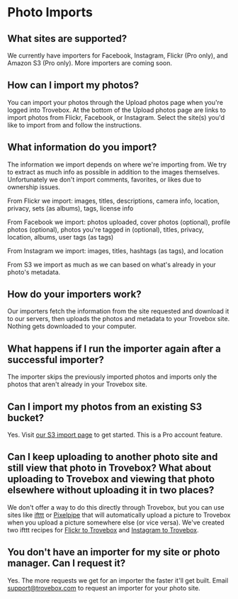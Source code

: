 Photo Imports
====================

## What sites are supported?
We currently have importers for Facebook, Instagram, Flickr (Pro only), and Amazon S3 (Pro only). More importers are coming soon.

## How can I import my photos?
You can import your photos through the Upload photos page when you're logged into Trovebox. At the bottom of the Upload photos page are links to import photos from Flickr, Facebook, or Instagram. Select the site(s) you'd like to import from and follow the instructions.

## What information do you import?
The information we import depends on where we're importing from. We try to extract as much info as possible in addition to the images themselves. Unfortunately we don't import comments, favorites, or likes due to ownership issues.

From Flickr we import: images, titles, descriptions, camera info, location, privacy, sets (as albums), tags, license info

From Facebook we import: photos uploaded, cover photos (optional), profile photos (optional), photos you're tagged in (optional), titles, privacy, location, albums, user tags (as tags)

From Instagram we import: images, titles, hashtags (as tags), and location

From S3 we import as much as we can based on what's already in your photo's metadata.

## How do your importers work?
Our importers fetch the information from the site requested and download it to our servers, then uploads the photos and metadata to your Trovebox site. Nothing gets downloaded to your computer.

## What happens if I run the importer again after a successful importer?
The importer skips the previously imported photos and imports only the photos that aren't already in your Trovebox site.

## Can I import my photos from an existing S3 bucket?
Yes. Visit [our S3 import page](https://trovebox.com/for/s3/import) to get started. This is a Pro account feature.

## Can I keep uploading to another photo site and still view that photo in Trovebox? What about uploading to Trovebox and viewing that photo elsewhere without uploading it in two places?
We don't offer a way to do this directly through Trovebox, but you can use sites like <a href="http://ifttt.com">ifttt</a> or <a href="http://pi.pe">Pixelpipe</a> that will automatically upload a picture to Trovebox when you upload a picture somewhere else (or vice versa). We've created two ifttt recipes for [Flickr to Trovebox](https://ifttt.com/recipes/16965) and [Instagram to Trovebox](https://ifttt.com/recipes/16959).

## You don't have an importer for my site or photo manager. Can I request it?
Yes. The more requests we get for an importer the faster it'll get built. Email [support@trovebox.com](support@trovebox.com) to request an importer for your photo site.
